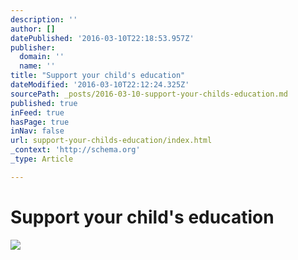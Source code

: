 ```yaml
---
description: ''
author: []
datePublished: '2016-03-10T22:18:53.957Z'
publisher:
  domain: ''
  name: ''
title: "Support your child's education"
dateModified: '2016-03-10T22:12:24.325Z'
sourcePath: _posts/2016-03-10-support-your-childs-education.md
published: true
inFeed: true
hasPage: true
inNav: false
url: support-your-childs-education/index.html
_context: 'http://schema.org'
_type: Article

---
```

# Support your child's education
![](https://the-grid-user-content.s3-us-west-2.amazonaws.com/622a42bb-6bfb-47a3-b4bb-0b67a4709149.png)